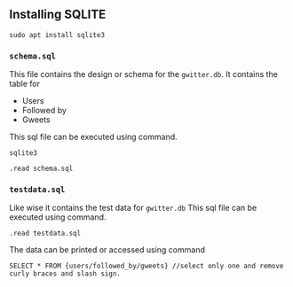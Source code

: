 ## Installing SQLITE
`sudo apt install sqlite3`

### `schema.sql`
This file contains the design or schema for the `gwitter.db`.
It contains the table for 
* Users
* Followed by
* Gweets

This sql file can be executed using command.
```
sqlite3
```
```
.read schema.sql
```
### `testdata.sql`
Like wise it contains the test data for `gwitter.db`
This sql file can be executed using command.
```
.read testdata.sql
```

The data can be printed or accessed using command
```
SELECT * FROM {users/followed_by/gweets} //select only one and remove curly braces and slash sign.
```